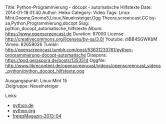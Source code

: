 Title: Python-Programmierung - docopt - automatische Hilfstexte
Date: 2014-01-18 01:40
Author: Heiko
Category: Video
Tags: Linux Mint,Gnome,Gnome3,Linux,Neueinsteiger,Ogg Theora,screencast,CC by-sa,Python,Programmierung,docopt
Slug: python_docopt_automatische_hilfstexte
Album: https://www.openscreencast.de
Duration: 87000
License: http://creativecommons.org/licenses/by-sa/3.0/
Youtube: diBB4SGWKbM
Vimeo: 82658026
Tumblr: http://openscreencast.tumblr.com/post/53631233761/python-programmierung-docopt-automatische
Diaspora: https://pod.geraspora.de/posts/1353514
Oggfile: http://www.librecontent.de/openscreencast/videos/openscreencast_videos_python/python_docopt_hilfstexte.ogg

Ausgangspunkt: Linux Mint 15  
Zielgruppe: Neueinsteiger  

Links:

  * [python.de](http://www.python.de "Link zu Python.de")
  * [python.org](http://www.python.org "Link zu Python.org")
  * [freiesMagazin-2013-04](http://www.freiesmagazin.de/freiesMagazin-2013-04 "Link zu freiesmagazin.de")

